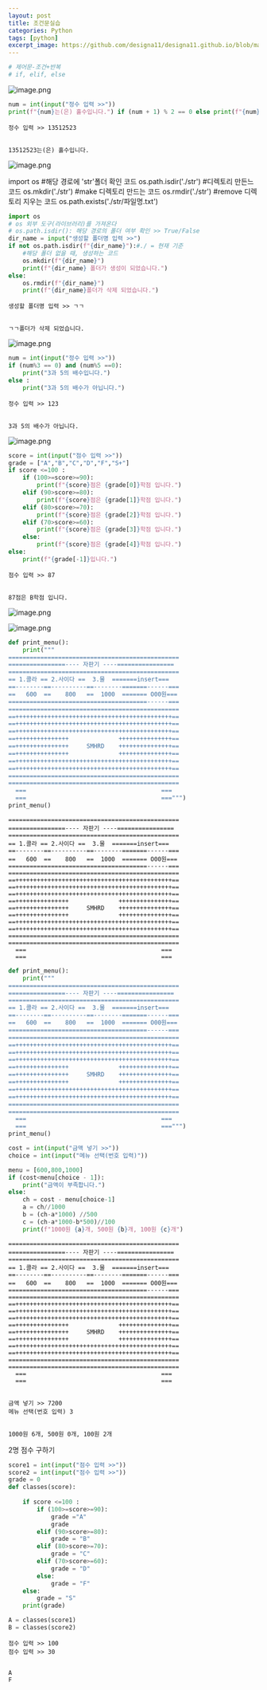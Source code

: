 ```yaml
---
layout: post
title: 조건문실습
categories: Python
tags: [python]
excerpt_image: https://github.com/designa11/designa11.github.io/blob/master/assets/images/Python/python_basic.png?raw=true
---
```


```python
# 제어문-조건+반복
# if, elif, else
```

![image.png](https://github.com/designa11/designa11.github.io/blob/master/assets/images/Python/ex02/8.png?raw=true)


```python
num = int(input("정수 입력 >>"))
print(f"{num}는(은) 홀수입니다.") if (num + 1) % 2 == 0 else print(f"{num}는(은) 짝수입니다.")
```

    정수 입력 >> 13512523


    13512523는(은) 홀수입니다.


![image.png](https://github.com/designa11/designa11.github.io/blob/master/assets/images/Python/ex02/9.png?raw=true)

import os  #해당 경로에 'str'폴더 확인 코드
os.path.isdir('./str') #디렉토리 만든느 코드
os.mkdir('./str') #make 디렉토리 만드는 코드
os.rmdir('./str') #remove 디렉토리 지우는 코드
os.path.exists('./str/파일명.txt')


```python
import os
# os 외부 도구(라이브러리)를 가져온다
# os.path.isdir(): 해당 경로의 폴더 여부 확인 >> True/False
dir_name = input("생성할 폴더명 입력 >>")
if not os.path.isdir(f"{dir_name}"):#./ = 현재 기준
    #해당 폴더 없을 때, 생성하는 코드
    os.mkdir(f"{dir_name}")
    print(f"{dir_name} 폴더가 생성이 되었습니다.")
else:
    os.rmdir(f"{dir_name}")
    print(f"{dir_name}폴더가 삭제 되었습니다.")
```

    생성할 폴더명 입력 >> ㄱㄱ


    ㄱㄱ폴더가 삭제 되었습니다.


![image.png](https://github.com/designa11/designa11.github.io/blob/master/assets/images/Python/ex02/10.png?raw=true)


```python
num = int(input("정수 입력 >>"))
if (num%3 == 0) and (num%5 ==0):
    print("3과 5의 배수입니다.")
else :
    print("3과 5의 배수가 아닙니다.")
```

    정수 입력 >> 123


    3과 5의 배수가 아닙니다.


![image.png](https://github.com/designa11/designa11.github.io/blob/master/assets/images/Python/ex02/11.png?raw=true)


```python
score = int(input("점수 입력 >>"))
grade = ["A","B","C","D","F","S+"]
if score <=100 :
    if (100>=score>=90):
        print(f"{score}점은 {grade[0]}학점 입니다.")
    elif (90>score>=80):
        print(f"{score}점은 {grade[1]}학점 입니다.")
    elif (80>score>=70):
        print(f"{score}점은 {grade[2]}학점 입니다.")
    elif (70>score>=60):
        print(f"{score}점은 {grade[3]}학점 입니다.")
    else:
        print(f"{score}점은 {grade[4]}학점 입니다.")
else:
    print(f"{grade[-1]}입니다.")
```

    점수 입력 >> 87


    87점은 B학점 입니다.


![image.png](https://github.com/designa11/designa11.github.io/blob/master/assets/images/Python/ex02/12.png?raw=true)

![image.png](https://github.com/designa11/designa11.github.io/blob/master/assets/images/Python/ex02/13.png?raw=true)


```python
def print_menu():
    print("""
================================================
================---- 자판기 ----================
================================================
== 1.콜라 == 2.사이다 ==  3.물  =======insert===
==--------==----------==--------=======------===
==   600  ==    800   ==  1000  ======= O00원===
=======================================------===
================================================
==++++++++++++++++++++++++++++++++++++++++++++==
==++++++++++++++++++++++++++++++++++++++++++++==
==++++++++++++++++++++++++++++++++++++++++++++==
==+++++++++++++++              +++++++++++++++==
==+++++++++++++++     SMHRD    +++++++++++++++==
==+++++++++++++++              +++++++++++++++==
==++++++++++++++++++++++++++++++++++++++++++++==
==++++++++++++++++++++++++++++++++++++++++++++==
================================================
================================================
  ===                                      ===
  ===                                      ===""")
print_menu()
```

    
    ================================================
    ================---- 자판기 ----================
    ================================================
    == 1.콜라 == 2.사이다 ==  3.물  =======insert===
    ==--------==----------==--------=======------===
    ==   600  ==    800   ==  1000  ======= O00원===
    =======================================------===
    ================================================
    ==++++++++++++++++++++++++++++++++++++++++++++==
    ==++++++++++++++++++++++++++++++++++++++++++++==
    ==++++++++++++++++++++++++++++++++++++++++++++==
    ==+++++++++++++++              +++++++++++++++==
    ==+++++++++++++++     SMHRD    +++++++++++++++==
    ==+++++++++++++++              +++++++++++++++==
    ==++++++++++++++++++++++++++++++++++++++++++++==
    ==++++++++++++++++++++++++++++++++++++++++++++==
    ================================================
    ================================================
      ===                                      ===
      ===                                      ===



```python
def print_menu():
    print("""
================================================
================---- 자판기 ----================
================================================
== 1.콜라 == 2.사이다 ==  3.물  =======insert===
==--------==----------==--------=======------===
==   600  ==    800   ==  1000  ======= O00원===
=======================================------===
================================================
==++++++++++++++++++++++++++++++++++++++++++++==
==++++++++++++++++++++++++++++++++++++++++++++==
==++++++++++++++++++++++++++++++++++++++++++++==
==+++++++++++++++              +++++++++++++++==
==+++++++++++++++     SMHRD    +++++++++++++++==
==+++++++++++++++              +++++++++++++++==
==++++++++++++++++++++++++++++++++++++++++++++==
==++++++++++++++++++++++++++++++++++++++++++++==
================================================
================================================
  ===                                      ===
  ===                                      ===""")
print_menu()

cost = int(input("금액 넣기 >>"))
choice = int(input("메뉴 선택(번호 입력)"))

menu = [600,800,1000]
if (cost<menu[choice - 1]):
    print("금액이 부족합니다.")
else:
    ch = cost - menu[choice-1]
    a = ch//1000
    b = (ch-a*1000) //500
    c = (ch-a*1000-b*500)//100
    print(f"1000원 {a}개, 500원 {b}개, 100원 {c}개")
```

    
    ================================================
    ================---- 자판기 ----================
    ================================================
    == 1.콜라 == 2.사이다 ==  3.물  =======insert===
    ==--------==----------==--------=======------===
    ==   600  ==    800   ==  1000  ======= O00원===
    =======================================------===
    ================================================
    ==++++++++++++++++++++++++++++++++++++++++++++==
    ==++++++++++++++++++++++++++++++++++++++++++++==
    ==++++++++++++++++++++++++++++++++++++++++++++==
    ==+++++++++++++++              +++++++++++++++==
    ==+++++++++++++++     SMHRD    +++++++++++++++==
    ==+++++++++++++++              +++++++++++++++==
    ==++++++++++++++++++++++++++++++++++++++++++++==
    ==++++++++++++++++++++++++++++++++++++++++++++==
    ================================================
    ================================================
      ===                                      ===
      ===                                      ===


    금액 넣기 >> 7200
    메뉴 선택(번호 입력) 3


    1000원 6개, 500원 0개, 100원 2개


2명 점수 구하기


```python
score1 = int(input("점수 입력 >>"))
score2 = int(input("점수 입력 >>"))
grade = 0
def classes(score):
    
    if score <=100 :
        if (100>=score>=90):
            grade ="A"
            grade
        elif (90>score>=80):
            grade = "B"
        elif (80>score>=70):
            grade = "C"
        elif (70>score>=60):
            grade = "D"
        else:
            grade = "F"
    else:
        grade = "S"
    print(grade)

A = classes(score1)
B = classes(score2)
```

    점수 입력 >> 100
    점수 입력 >> 30


    A
    F

